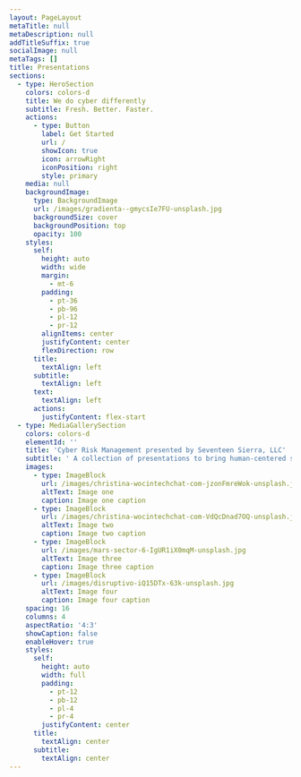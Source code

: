 ```yaml
---
layout: PageLayout
metaTitle: null
metaDescription: null
addTitleSuffix: true
socialImage: null
metaTags: []
title: Presentations
sections:
  - type: HeroSection
    colors: colors-d
    title: We do cyber differently
    subtitle: Fresh. Better. Faster.
    actions:
      - type: Button
        label: Get Started
        url: /
        showIcon: true
        icon: arrowRight
        iconPosition: right
        style: primary
    media: null
    backgroundImage:
      type: BackgroundImage
      url: /images/gradienta--gmycsIe7FU-unsplash.jpg
      backgroundSize: cover
      backgroundPosition: top
      opacity: 100
    styles:
      self:
        height: auto
        width: wide
        margin:
          - mt-6
        padding:
          - pt-36
          - pb-96
          - pl-12
          - pr-12
        alignItems: center
        justifyContent: center
        flexDirection: row
      title:
        textAlign: left
      subtitle:
        textAlign: left
      text:
        textAlign: left
      actions:
        justifyContent: flex-start
  - type: MediaGallerySection
    colors: colors-d
    elementId: ''
    title: 'Cyber Risk Management presented by Seventeen Sierra, LLC'
    subtitle: ' A collection of presentations to bring human-centered security into your organization.'
    images:
      - type: ImageBlock
        url: /images/christina-wocintechchat-com-jzonFmreWok-unsplash.jpg
        altText: Image one
        caption: Image one caption
      - type: ImageBlock
        url: /images/christina-wocintechchat-com-VdQcDnad7OQ-unsplash.jpg
        altText: Image two
        caption: Image two caption
      - type: ImageBlock
        url: /images/mars-sector-6-IgUR1iX0mqM-unsplash.jpg
        altText: Image three
        caption: Image three caption
      - type: ImageBlock
        url: /images/disruptivo-iQ15DTx-63k-unsplash.jpg
        altText: Image four
        caption: Image four caption
    spacing: 16
    columns: 4
    aspectRatio: '4:3'
    showCaption: false
    enableHover: true
    styles:
      self:
        height: auto
        width: full
        padding:
          - pt-12
          - pb-12
          - pl-4
          - pr-4
        justifyContent: center
      title:
        textAlign: center
      subtitle:
        textAlign: center
---
```

